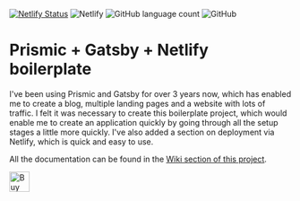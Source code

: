 [![Netlify Status](https://api.netlify.com/api/v1/badges/197e293d-bd0a-4034-bd2f-18bb4a92e2ea/deploy-status)](https://app.netlify.com/sites/prismic-gatsby-boilerplate/deploys)
![Netlify](https://img.shields.io/netlify/197e293d-bd0a-4034-bd2f-18bb4a92e2ea)
![GitHub language count](https://img.shields.io/github/languages/top/estayparadox/prismic-gatsby-boilerplate)
![GitHub](https://img.shields.io/github/license/estayparadox/prismic-gatsby-boilerplate)


# Prismic + Gatsby + Netlify boilerplate

I've been using Prismic and Gatsby for over 3 years now, which has enabled me to create a blog, multiple landing pages and a website with lots of traffic. I felt it was necessary to create this boilerplate project, which would enable me to create an application quickly by going through all the setup stages a little more quickly. I've also added a section on deployment via Netlify, which is quick and easy to use.

All the documentation can be found in the [Wiki section of this project](https://github.com/Estayparadox/prismic-gatsby-boilerplate/wiki).

<a href='https://ko-fi.com/O4O3OBS1D' target='_blank'><img height='36' style='border:0px;height:36px;' src='https://storage.ko-fi.com/cdn/kofi2.png?v=3' border='0' alt='Buy Me a Coffee at ko-fi.com' /></a>

